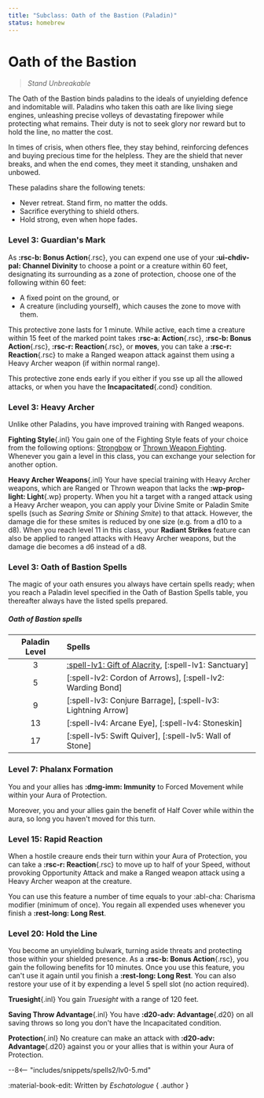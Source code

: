 ```yaml
---
title: "Subclass: Oath of the Bastion (Paladin)"
status: homebrew
---
```


<p style="display:none">
Stand Unbreakable
</p>

# Oath of the Bastion

> *Stand Unbreakable*

The Oath of the Bastion binds paladins to the ideals of unyielding defence and indomitable will. Paladins who taken this oath are like living siege engines, unleashing precise volleys of devastating firepower while protecting what remains. Their duty is not to seek glory nor reward but to hold the line, no matter the cost.

In times of crisis, when others flee, they stay behind, reinforcing defences and buying precious time for the helpless. They are the shield that never breaks, and when the end comes, they meet it standing, unshaken and unbowed.

These paladins share the following tenets:

- Never retreat. Stand firm, no matter the odds.
- Sacrifice everything to shield others.
- Hold strong, even when hope fades.

### Level 3: Guardian's Mark

As **:rsc-b: Bonus Action**{.rsc}, you can expend one use of your **:ui-chdiv-pal: Channel Divinity** to choose a point or a creature within 60 feet, designating its surrounding as a zone of protection, choose one of the following within 60 feet:

- A fixed point on the ground, or
- A creature (including yourself), which causes the zone to move with them.

This protective zone lasts for 1 minute. While active, each time a creature within 15 feet of the marked point takes **:rsc-a: Action**{.rsc}, **:rsc-b: Bonus Action**{.rsc}, **:rsc-r: Reaction**{.rsc}, or **moves**, you can take a **:rsc-r: Reaction**{.rsc} to make a Ranged weapon attack against them using a Heavy Archer weapon (if within normal range).

This protective zone ends early if you either if you sse up all the allowed attacks, or when you have the **Incapacitated**{.cond} condition.

### Level 3: Heavy Archer

Unlike other Paladins, you have improved training with Ranged weapons.

**Fighting Style**{.inl} You gain one of the Fighting Style feats of your choice from the following options: [Strongbow] or [Thrown Weapon Fighting]. Whenever you gain a level in this class, you can exchange your selection for another option.

**Heavy Archer Weapons**{.inl} Your have special training with Heavy Archer weapons, which are Ranged or Thrown weapon that lacks the **:wp-prop-light: Light**{.wp} property. When you hit a target with a ranged attack using a Heavy Archer weapon, you can apply your Divine Smite or Paladin Smite spells (such as *Searing Smite* or *Shining Smite*) to that attack. However, the damage die for these smites is reduced by one size (e.g. from a d10 to a d8). When you reach level 11 in this class, your **Radiant Strikes** feature can also be applied to ranged attacks with Heavy Archer weapons, but the damage die becomes a d6 instead of a d8.

[Strongbow]: ../../option/feat/feat-fighting-style/hb.md#strongbow
[Thrown Weapon Fighting]: ../../option/feat/feat-fighting-style/phb24.md#thrown-weapon-fighting

### Level 3: Oath of Bastion Spells

The magic of your oath ensures you always have certain spells ready; when you reach a Paladin level specified in the Oath of Bastion Spells table, you thereafter always have the listed spells prepared.

##### Oath of Bastion spells

| Paladin Level | Spells |
|:---:|:---|
| 3 | [:spell-lv1: Gift of Alacrity](../../spells/description/additional/dunamancy.md#gift-of-alacrity), [:spell-lv1: Sanctuary] |
| 5 | [:spell-lv2: Cordon of Arrows], [:spell-lv2: Warding Bond] |
| 9 | [:spell-lv3: Conjure Barrage], [:spell-lv3: Lightning Arrow] |
| 13 | [:spell-lv4: Arcane Eye], [:spell-lv4: Stoneskin] |
| 17 | [:spell-lv5: Swift Quiver], [:spell-lv5: Wall of Stone] |

### Level 7: Phalanx Formation

You and your allies has **:dmg-imm: Immunity** to Forced Movement while within your Aura of Protection. 

Moreover, you and your allies gain the benefit of Half Cover while within the aura, so long you haven't moved for this turn.

### Level 15: Rapid Reaction

When a hostile creaure ends their turn within your Aura of Protection, you can take a  **:rsc-r: Reaction**{.rsc} to move up to half of your Speed, without provoking Opportunity Attack and make a Ranged weapon attack using a Heavy Archer weapon at the creature.

You can use this feature a number of time equals to your :abl-cha: Charisma modifier (minimum of once). You regain all expended uses whenever you finish a **:rest-long: Long Rest**.

### Level 20: Hold the Line

You become an unyielding bulwark, turning aside threats and protecting those within your shielded presence. As a **:rsc-b: Bonus Action**{.rsc}, you gain the following benefits for 10 minutes. Once you use this feature, you can't use it again until you finish a **:rest-long: Long Rest**. You can also restore your use of it by expending a level 5 spell slot (no action required).

**Truesight**{.inl} You gain *Truesight* with a range of 120 feet.

**Saving Throw Advantage**{.inl} You have **:d20-adv: Advantage**{.d20} on all saving throws so long you don't have the Incapacitated condition.

**Protection**{.inl} No creature can make an attack with **:d20-adv: Advantage**{.d20} against you or your allies that is within your Aura of Protection.

--8<-- "includes/snippets/spells2/lv0-5.md"

:material-book-edit: Written by *Eschatologue*
{ .author }